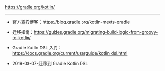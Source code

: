 
https://gradle.org/kotlin/

---

* 官方宣布博客：https://blog.gradle.org/kotlin-meets-gradle

* 迁移指南：https://guides.gradle.org/migrating-build-logic-from-groovy-to-kotlin/

* Gradle Kotlin DSL 入门：https://docs.gradle.org/current/userguide/kotlin_dsl.html


* 2019-08-07-迁移到 Gradle Kotlin DSL